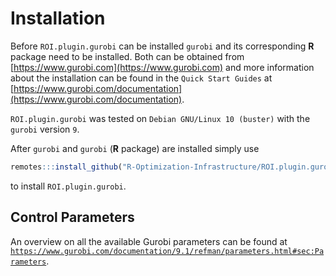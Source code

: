# Installation
Before `ROI.plugin.gurobi` can be installed `gurobi` and its corresponding 
**R** package need to be installed. Both can be obtained from
[https://www.gurobi.com](https://www.gurobi.com) 
and more information about the installation can be found in the `Quick Start Guides` at
[https://www.gurobi.com/documentation](https://www.gurobi.com/documentation).    


`ROI.plugin.gurobi` was tested on `Debian GNU/Linux 10 (buster)` with the
`gurobi` version `9`.   


After `gurobi` and `gurobi` (**R** package) are installed simply use
```r
remotes:::install_github("R-Optimization-Infrastructure/ROI.plugin.gurobi")
```
to install `ROI.plugin.gurobi`.

## Control Parameters
An overview on all the available Gurobi parameters can be found at
[`https://www.gurobi.com/documentation/9.1/refman/parameters.html#sec:Parameters`](https://www.gurobi.com/documentation/9.1/refman/parameters.html#sec:Parameters).

